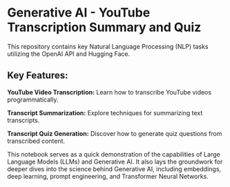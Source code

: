 # Generative AI - YouTube Transcription Summary and Quiz

This repository contains key Natural Language Processing (NLP) tasks utilizing the OpenAI API and Hugging Face.

## Key Features:
**YouTube Video Transcription:** Learn how to transcribe YouTube videos programmatically.

**Transcript Summarization:** Explore techniques for summarizing text transcripts.

**Transcript Quiz Generation:** Discover how to generate quiz questions from transcribed content.

This notebook serves as a quick demonstration of the capabilities of Large Language Models (LLMs) and Generative AI. It also lays the groundwork for deeper dives into the science behind Generative AI, including embeddings, deep learning, prompt engineering, and Transformer Neural Networks.

